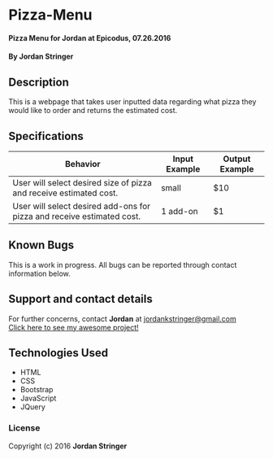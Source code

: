 # Pizza-Menu

#### Pizza Menu for Jordan at Epicodus, 07.26.2016

#### By Jordan Stringer

## Description

This is a webpage that takes user inputted data regarding what pizza they would like to order and returns the estimated cost.

## Specifications

Behavior  | Input Example | Output Example
------------- | ------------- | -------------
User will select desired size of pizza and receive estimated cost.  | small  | $10
User will select desired add-ons for pizza and receive estimated cost.  | 1 add-on  | $1

## Known Bugs

This is a work in progress. All bugs can be reported through contact information below.

## Support and contact details

For further concerns, contact **Jordan** at <jordankstringer@gmail.com>
<br/>
[Click here to see my awesome project!](http://jordankstringer.github.io/pizza-menu/)

## Technologies Used

* HTML
* CSS
* Bootstrap
* JavaScript
* JQuery

### License

Copyright (c) 2016 **Jordan Stringer**
